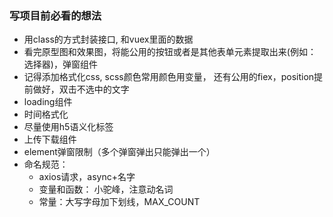 ### 写项目前必看的想法

* 用class的方式封装接口, 和vuex里面的数据
* 看完原型图和效果图，将能公用的按钮或者是其他表单元素提取出来(例如：选择器)，弹窗组件
* 记得添加格式化css, scss颜色常用颜色用变量， 还有公用的fiex，position提前做好，双击不选中的文字
* loading组件
* 时间格式化
* 尽量使用h5语义化标签
* 上传下载组件
* element弹窗限制（多个弹窗弹出只能弹出一个）
* 命名规范：
  * axios请求，async+名字
  * 变量和函数： 小驼峰，注意动名词
  * 常量：大写字母加下划线，MAX_COUNT